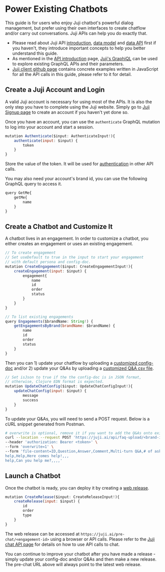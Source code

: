 # Power Existing Chatbots

This guide is for users who enjoy Juji chatbot's powerful dialog management, but prefer using their own interfaces to create chatflow and/or carry out conversations. Juji APIs can help you do exactly that. 

* Please read about Juji API [introduction](api.md), [data model](nouns.md) and [data API](meta.md) first if you haven't, they introduce important concepts to help you better understand this guide. 
* As mentioned in the [API introduction](api.md#graphql) page, [Juji's GraphiQL](https://juji.ai/graphiql/graphiql.html) can be used to explore existing GraphQL APIs and their parameters.
* [Juji client github page](https://github.com/juji-io/cli-client#creating-a-new-chat-using-only-api-an-example) contains concrete examples written in JavaScript for all the API calls in this guide, please refer to it for detail.

## Create a Juji Account and Login

A valid Juji account is necessary for using most of the APIs. It is also the only step you have to complete using the Juji website. Simply go to [Juji Signup page](https://juji.ai/signup) to create an account if you haven't yet done so.

Once you have an account, you can use the `authenticate` GraphQL mutation to log into your account and start a session.
```javascript
mutation Authenticate($input: AuthenticateInput!){
	authenticate(input: $input) {
    	token
  	}
}
```
Store the value of the token. It will be used for [authentication](meta.md#authentication) in other API calls.

You may also need your account's brand id, you can use the following GraphQL query to access it.
```javascript
query GetMe{
	getMe{
    	name
	}
}
```

## Create a Chatbot and Customize It

A chatbot lives in an engagement. In order to customize a chatbot, you either creates an engagement or uses an existing engagement.

```javascript
// To create engagement
// Set useDefault to true in the input to start your engagement 
// with default persona and config-doc.
mutation CreateEngagement($input: CreateEngagementInput!){
	createEngagement(input: $input) {
		engagement{
			name 
			id 
			order 
			status
		}
	}
}

// To list existing engagements
query Engagements($brandName: String!) {
	getEngagementsByBrand(brandName: $brandName) {
    	name
    	id
    	order
    	status
	}
}
```

Then you can 1) update your chatflow by uploading a [customized config-doc](config-doc.md) and/or 2) update your Q&As by uploading a [customized Q&A csv file](design.md#customize-qa-and-fallback).

```javascript
// Set isJson to true if the the config-doc is in JSON format,
// otherwise, Clojure EDN format is expected.
mutation UpdateChatConfig($input: UpdateChatConfigInput!){
    updateChatConfig(input: $input) {
        message
        success
    }
}
```

To update your Q&As, you will need to send a POST request. Below is a cURL snippet generated from Postman.
```bash
# overwrite is optional, remove it if you want to add the Q&As onto existing ones
curl --location --request POST 'https://juji.ai/api/faq-upload/<brand-id>/<engagement-order>' \
--header 'authorization: Bearer <token>' \
--form 'overwrite=1' \
--form 'file-content=ID,Question,Answer,Comment,Multi-turn Q&A,# of asking
help,Help,Here comes help!,,,
help,Can you help me?,,,,'
```

## Launch a Chatbot

Once the chatbot is ready, you can deploy it by creating a [web release](release.md#deploy-to-web).

```javascript
mutation CreateRelease($input: CreateReleaseInput!){
	createRelease(input: $input) {
		id 
		order 
		type
	}
}
```

The web release can be accessed at `https://juji.ai/pre-chat/<engagement-id>` using a browser or API calls. Please refer to the [Juji chat API page](chat.md) for details on how to use API calls to chat.

You can continue to improve your chatbot after you have made a release - simply update your config-doc and/or Q&As and then make a new release. The pre-chat URL above will always point to the latest web release.
